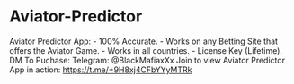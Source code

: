 # Aviator-Predictor
Aviator Predictor App:  - 100% Accurate. - Works on any Betting Site that offers the Aviator Game. - Works in all countries. - License Key (Lifetime).  DM To Puchase: Telegram: @BlackMafiaxXx  Join to view Aviator Predictor App in action:  https://t.me/+9H8xj4CFbYYyMTRk
